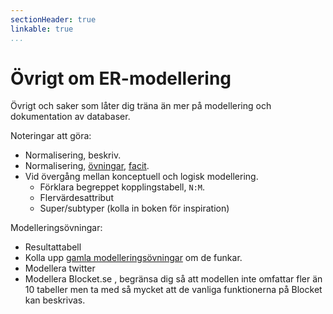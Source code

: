```yaml
---
sectionHeader: true
linkable: true
...
```

Övrigt om ER-modellering
=======================

Övrigt och saker som låter dig träna än mer på modellering och dokumentation av databaser.


Noteringar att göra:

* Normalisering, beskriv.
* Normalisering, [övningar](https://files.itslearning.com/File/Download/GetFile.aspx?FileName=Normaliserings%C3%B6vningar2012.pdf&Path=KvL%2bQ3n4BgaAa4DykiyA98zFZ8%2bcpbNiqKju83fAkmTlQ0yLx88LHVvnGOwf9L34AQq4IvKYxkahYmisyEDCamCRICXfyBw3RzaH7wKqR9xUr%2fd%2buAEmpfC1Op0HJ46uF18BZQ1bS7YWEI4eyPpQcqfDi8Dfvd2zbvDUiTQaKFY%3d&MimeType=application%2fpdf&Domain=bth.itslearning.com&TimeStamp=636590614124087439&Signature=YPWd6XY9QWPW6aqqU%2f9gutUQmiJxBfXOWeLns5QVA4Wo4nyfKApIPsUIVjBrWRsBXqJi45Qy4mfHbuNDU1gmefE1I5GyRDG%2b0z6W9opSmYv6E75hGXMOcTKZnMbMvnx0NuQeYdI0P4zU%2fm7E4YDJJpx3uXwL%2bb20xt%2fzkh1KU1I%3d), [facit](https://files.itslearning.com/File/Download/GetFile.aspx?FileName=Normaliserings%C3%B6vningar2012L%C3%B6sningar.pdf&Path=GRO%2bnW6IMXQmuwpjcVqBnmFmle%2fpp8Y16%2fJzTJzCO8EAnpujle%2bsD0DoY4hSsrNd8zYzI1Xqrf7D3weXknMOoA9pqbDG%2f3yJg2BkFMZb5ciSllyrtHCAMDuJn3kaAJyxDpotySXzZeVgcX3QVPCkh97TBIIFxPe5FXoB95auneI%3d&MimeType=application%2fpdf&Domain=bth.itslearning.com&TimeStamp=636590614787354002&Signature=Q9wqX3zXMuhVZMuTxpWRJTV3TZWaoE03V65PJ9iJZbW2GYgRL8Wvxs%2fTvRiGdhD5%2fjkFvt5BDwqnOzmtmNLrqm3WXTmKd00bKGn9wDK5L%2bit1JIOmoEgO%2bGzneAUgFP3ba7oarHdKHdstI8WZqEztYOY%2b12vhNZjIHqNH6SLGS0%3d).
* Vid övergång mellan konceptuell och logisk modellering.
    * Förklara begreppet kopplingstabell, `N:M`.
    * Flervärdesattribut
    * Super/subtyper (kolla in boken för inspiration)

Modelleringsövningar:

* Resultattabell
* Kolla upp [gamla modelleringsövningar](https://docs.google.com/document/d/1kKoSO2BQL5T2cnzshpM_hnk5JbqT0_00khfGJKZQ2Fo/edit) om de funkar.
* Modellera twitter
* Modellera Blocket.se , begränsa dig så att modellen inte omfattar fler än 10 tabeller men ta med så mycket att de vanliga funktionerna på Blocket kan beskrivas.
